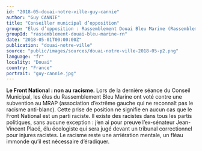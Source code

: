 ```yaml
---
id: "2018-05-douai-notre-ville-guy-cannie"
author: "Guy CANNIE"
title: "Conseiller municipal d’opposition"
group: "Élus d’opposition : Rassemblement Douai Bleu Marine (Rassemblement National)"
groupId: "rassemblement-douai-bleu-marine-rn"
date: "2018-05-01T00:00:00Z"
publication: "douai-notre-ville"
source: "public/images/sources/douai-notre-ville-2018-05-p2.png"
language: "fr"
locality: "Douai"
country: "France"
portrait: "guy-cannie.jpg"
---
```


**Le Front National : non au racisme.** Lors de la dernière séance du Conseil Municipal, les élus du Rassemblement Bleu Marine ont voté contre une subvention au MRAP (association d’extrême gauche qui ne reconnaît pas le racisme anti-blanc).
Cette prise de position ne signifie en aucun cas que le Front National est un parti raciste. Il existe des racistes dans tous les partis politiques, sans aucune exception : j’en ai pour preuve l’ex-sénateur Jean-Vincent Placé, élu écologiste qui sera jugé devant un tribunal correctionnel pour injures racistes.
Le racisme reste une arriération mentale, un fléau immonde qu’il est nécessaire d’éradiquer.
